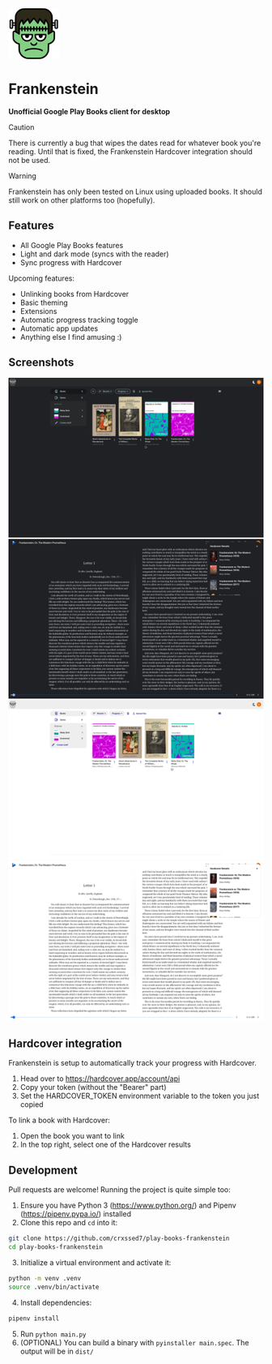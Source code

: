 <img src="assets/icons/frankenstein-1024.png" width="100" />

# Frankenstein
**Unofficial Google Play Books client for desktop**

> [!CAUTION]
> There is currently a bug that wipes the dates read for whatever book you're reading. Until that is fixed, the Frankenstein Hardcover integration should not be used.

> [!WARNING]
> Frankenstein has only been tested on Linux using uploaded books. It should still work on other platforms too (hopefully).

## Features
- All Google Play Books features
- Light and dark mode (syncs with the reader)
- Sync progress with Hardcover

Upcoming features:
- Unlinking books from Hardcover
- Basic theming
- Extensions
- Automatic progress tracking toggle
- Automatic app updates
- Anything else I find amusing :)

## Screenshots
![DARK MODE HOME](screenshots/DARK_HOME.jpg)
![DARK MODE READER](screenshots/DARK_READER.jpg)
![LIGHT MODE HOME](screenshots/LIGHT_HOME.jpg)
![LIGHT MODE READER](screenshots/LIGHT_READER.jpg)

## Hardcover integration
Frankenstein is setup to automatically track your progress with Hardcover.
1. Head over to https://hardcover.app/account/api
2. Copy your token (without the "Bearer" part)
3. Set the HARDCOVER_TOKEN environment variable to the token you just copied

To link a book with Hardcover:
1. Open the book you want to link
2. In the top right, select one of the Hardcover results

## Development
Pull requests are welcome! Running the project is quite simple too:
1. Ensure you have Python 3 (https://www.python.org/) and Pipenv (https://pipenv.pypa.io/) installed
2. Clone this repo and `cd` into it:
```bash
git clone https://github.com/crxssed7/play-books-frankenstein
cd play-books-frankenstein
```
3. Initialize a virtual environment and activate it:
```bash
python -m venv .venv
source .venv/bin/activate
```
4. Install dependencies:
```bash
pipenv install
```
5. Run `python main.py`
6. (OPTIONAL) You can build a binary with `pyinstaller main.spec`. The output will be in `dist/`
